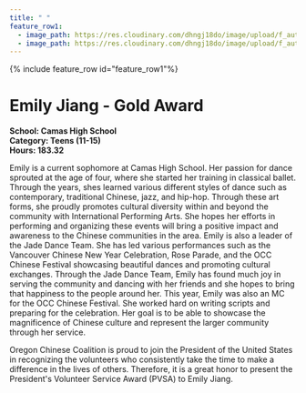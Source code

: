```yaml
---
title: " "
feature_row1:
  - image_path: https://res.cloudinary.com/dhngj18do/image/upload/f_auto,q_auto/v1/images/pvsa/2024_Jiang_Emily
  - image_path: https://res.cloudinary.com/dhngj18do/image/upload/f_auto,q_auto/v1/images/activities/year_2024
---
```


{% include feature_row id="feature_row1"%}

# Emily Jiang - Gold Award

**School: Camas High School**  
**Category: Teens (11-15)**  
**Hours: 183.32**  

Emily is a current sophomore at Camas High School. Her passion for dance sprouted at the age of four, where she started her training in classical ballet. Through the years, shes learned various different styles of dance such as contemporary, traditional Chinese, jazz, and hip-hop. Through these art forms, she proudly promotes cultural diversity within and beyond the community with International Performing Arts. She hopes her efforts in performing and organizing these events will bring a positive impact and awareness to the Chinese communities in the area.
Emily is also a leader of the Jade Dance Team. She has led various performances such as the Vancouver Chinese New Year Celebration, Rose Parade, and the OCC Chinese Festival showcasing beautiful dances and promoting cultural exchanges. Through the Jade Dance Team, Emily has found much joy in serving the community and dancing with her friends and she hopes to bring that happiness to the people around her.
This year, Emily was also an MC for the OCC Chinese Festival. She worked hard on writing scripts and preparing for the celebration. Her goal is to be able to showcase the magnificence of Chinese culture and represent the larger community through her service.

Oregon Chinese Coalition is proud to join the President of the United States in recognizing the volunteers who consistently take the time to make a difference in the lives of others. Therefore, it is a great honor to present the President's Volunteer Service Award (PVSA) to Emily Jiang.
